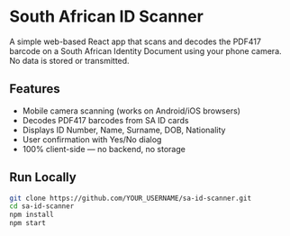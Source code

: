 # South African ID Scanner

A simple web-based React app that scans and decodes the PDF417 barcode on a South African Identity Document using your phone camera.  
No data is stored or transmitted.

## Features
- Mobile camera scanning (works on Android/iOS browsers)
- Decodes PDF417 barcodes from SA ID cards
- Displays ID Number, Name, Surname, DOB, Nationality
- User confirmation with Yes/No dialog
- 100% client-side — no backend, no storage

## Run Locally
```bash
git clone https://github.com/YOUR_USERNAME/sa-id-scanner.git
cd sa-id-scanner
npm install
npm start
```
